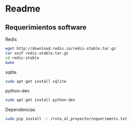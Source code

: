 # Readme
## Requerimientos software

Redis
```bash
wget http://download.redis.io/redis-stable.tar.gz
tar xvzf redis-stable.tar.gz
cd redis-stable
make
```
sqlite
```bash
sudo apt-get install sqlite
```
python-dev
```bash
sudo apt-get install python-dev
```
Dependencias
```bash
sudo pip install -r /ruta_al_proyecto/requeriments.txt
```